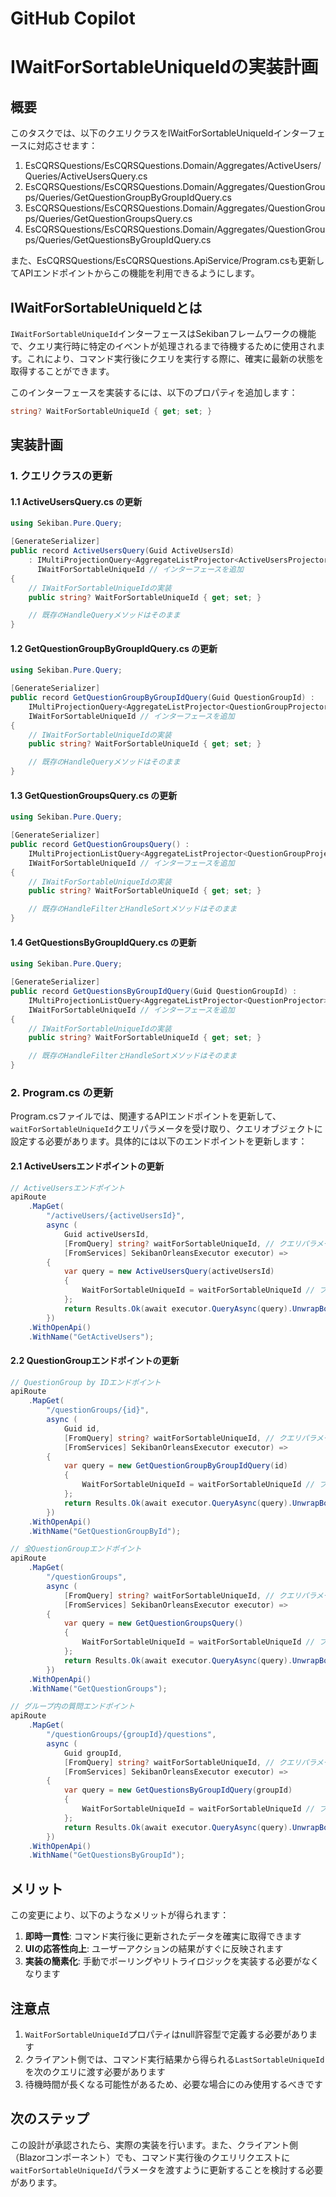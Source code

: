 # GitHub Copilot

# IWaitForSortableUniqueIdの実装計画

## 概要

このタスクでは、以下のクエリクラスをIWaitForSortableUniqueIdインターフェースに対応させます：

1. EsCQRSQuestions/EsCQRSQuestions.Domain/Aggregates/ActiveUsers/Queries/ActiveUsersQuery.cs
2. EsCQRSQuestions/EsCQRSQuestions.Domain/Aggregates/QuestionGroups/Queries/GetQuestionGroupByGroupIdQuery.cs
3. EsCQRSQuestions/EsCQRSQuestions.Domain/Aggregates/QuestionGroups/Queries/GetQuestionGroupsQuery.cs
4. EsCQRSQuestions/EsCQRSQuestions.Domain/Aggregates/QuestionGroups/Queries/GetQuestionsByGroupIdQuery.cs

また、EsCQRSQuestions/EsCQRSQuestions.ApiService/Program.csも更新してAPIエンドポイントからこの機能を利用できるようにします。

## IWaitForSortableUniqueIdとは

`IWaitForSortableUniqueId`インターフェースはSekibanフレームワークの機能で、クエリ実行時に特定のイベントが処理されるまで待機するために使用されます。これにより、コマンド実行後にクエリを実行する際に、確実に最新の状態を取得することができます。

このインターフェースを実装するには、以下のプロパティを追加します：
```csharp
string? WaitForSortableUniqueId { get; set; }
```

## 実装計画

### 1. クエリクラスの更新

#### 1.1 ActiveUsersQuery.cs の更新

```csharp
using Sekiban.Pure.Query;

[GenerateSerializer]
public record ActiveUsersQuery(Guid ActiveUsersId)
    : IMultiProjectionQuery<AggregateListProjector<ActiveUsersProjector>, ActiveUsersQuery, ActiveUsersQuery.ActiveUsersRecord>,
      IWaitForSortableUniqueId // インターフェースを追加
{
    // IWaitForSortableUniqueIdの実装
    public string? WaitForSortableUniqueId { get; set; }

    // 既存のHandleQueryメソッドはそのまま
}
```

#### 1.2 GetQuestionGroupByGroupIdQuery.cs の更新

```csharp
using Sekiban.Pure.Query;

[GenerateSerializer]
public record GetQuestionGroupByGroupIdQuery(Guid QuestionGroupId) : 
    IMultiProjectionQuery<AggregateListProjector<QuestionGroupProjector>, GetQuestionGroupByGroupIdQuery, Aggregate<QuestionGroup>>,
    IWaitForSortableUniqueId // インターフェースを追加
{
    // IWaitForSortableUniqueIdの実装
    public string? WaitForSortableUniqueId { get; set; }

    // 既存のHandleQueryメソッドはそのまま
}
```

#### 1.3 GetQuestionGroupsQuery.cs の更新

```csharp
using Sekiban.Pure.Query;

[GenerateSerializer]
public record GetQuestionGroupsQuery() : 
    IMultiProjectionListQuery<AggregateListProjector<QuestionGroupProjector>, GetQuestionGroupsQuery, GetQuestionGroupsQuery.ResultRecord>,
    IWaitForSortableUniqueId // インターフェースを追加
{
    // IWaitForSortableUniqueIdの実装
    public string? WaitForSortableUniqueId { get; set; }

    // 既存のHandleFilterとHandleSortメソッドはそのまま
}
```

#### 1.4 GetQuestionsByGroupIdQuery.cs の更新

```csharp
using Sekiban.Pure.Query;

[GenerateSerializer]
public record GetQuestionsByGroupIdQuery(Guid QuestionGroupId) : 
    IMultiProjectionListQuery<AggregateListProjector<QuestionProjector>, GetQuestionsByGroupIdQuery, GetQuestionsByGroupIdQuery.ResultRecord>,
    IWaitForSortableUniqueId // インターフェースを追加
{
    // IWaitForSortableUniqueIdの実装
    public string? WaitForSortableUniqueId { get; set; }

    // 既存のHandleFilterとHandleSortメソッドはそのまま
}
```

### 2. Program.cs の更新

Program.csファイルでは、関連するAPIエンドポイントを更新して、`waitForSortableUniqueId`クエリパラメータを受け取り、クエリオブジェクトに設定する必要があります。具体的には以下のエンドポイントを更新します：

#### 2.1 ActiveUsersエンドポイントの更新

```csharp
// ActiveUsersエンドポイント
apiRoute
    .MapGet(
        "/activeUsers/{activeUsersId}",
        async (
            Guid activeUsersId,
            [FromQuery] string? waitForSortableUniqueId, // クエリパラメータの追加
            [FromServices] SekibanOrleansExecutor executor) => 
        {
            var query = new ActiveUsersQuery(activeUsersId)
            {
                WaitForSortableUniqueId = waitForSortableUniqueId // プロパティの設定
            };
            return Results.Ok(await executor.QueryAsync(query).UnwrapBox());
        })
    .WithOpenApi()
    .WithName("GetActiveUsers");
```

#### 2.2 QuestionGroupエンドポイントの更新

```csharp
// QuestionGroup by IDエンドポイント
apiRoute
    .MapGet(
        "/questionGroups/{id}",
        async (
            Guid id,
            [FromQuery] string? waitForSortableUniqueId, // クエリパラメータの追加
            [FromServices] SekibanOrleansExecutor executor) => 
        {
            var query = new GetQuestionGroupByGroupIdQuery(id)
            {
                WaitForSortableUniqueId = waitForSortableUniqueId // プロパティの設定
            };
            return Results.Ok(await executor.QueryAsync(query).UnwrapBox());
        })
    .WithOpenApi()
    .WithName("GetQuestionGroupById");

// 全QuestionGroupエンドポイント
apiRoute
    .MapGet(
        "/questionGroups",
        async (
            [FromQuery] string? waitForSortableUniqueId, // クエリパラメータの追加
            [FromServices] SekibanOrleansExecutor executor) => 
        {
            var query = new GetQuestionGroupsQuery()
            {
                WaitForSortableUniqueId = waitForSortableUniqueId // プロパティの設定
            };
            return Results.Ok(await executor.QueryAsync(query).UnwrapBox());
        })
    .WithOpenApi()
    .WithName("GetQuestionGroups");

// グループ内の質問エンドポイント
apiRoute
    .MapGet(
        "/questionGroups/{groupId}/questions",
        async (
            Guid groupId,
            [FromQuery] string? waitForSortableUniqueId, // クエリパラメータの追加
            [FromServices] SekibanOrleansExecutor executor) => 
        {
            var query = new GetQuestionsByGroupIdQuery(groupId)
            {
                WaitForSortableUniqueId = waitForSortableUniqueId // プロパティの設定
            };
            return Results.Ok(await executor.QueryAsync(query).UnwrapBox());
        })
    .WithOpenApi()
    .WithName("GetQuestionsByGroupId");
```

## メリット

この変更により、以下のようなメリットが得られます：

1. **即時一貫性**: コマンド実行後に更新されたデータを確実に取得できます
2. **UIの応答性向上**: ユーザーアクションの結果がすぐに反映されます
3. **実装の簡素化**: 手動でポーリングやリトライロジックを実装する必要がなくなります

## 注意点

1. `WaitForSortableUniqueId`プロパティはnull許容型で定義する必要があります
2. クライアント側では、コマンド実行結果から得られる`LastSortableUniqueId`を次のクエリに渡す必要があります
3. 待機時間が長くなる可能性があるため、必要な場合にのみ使用するべきです

## 次のステップ

この設計が承認されたら、実際の実装を行います。また、クライアント側（Blazorコンポーネント）でも、コマンド実行後のクエリリクエストに`waitForSortableUniqueId`パラメータを渡すように更新することを検討する必要があります。
